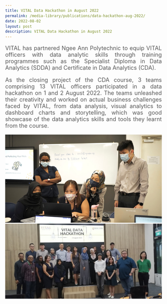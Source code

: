 ```yaml
---
title: VITAL Data Hackathon in August 2022
permalink: /media-library/publications/data-hackathon-aug-2022/
date: 2022-08-02
layout: post
description: VITAL Data Hackathon in August 2022
---
```

<p style="font-size: 18px;color:#585858;text-align:justify;">
VITAL has partnered Ngee Ann Polytechnic to equip VITAL officers with data analytic skills through training programmes such as the Specialist Diploma in Data Analytics (SDDA) and Certificate in Data Analytics (CDA).
</p>
<p style="font-size: 18px;color:#585858;text-align:justify;">
As the closing project of the CDA course, 3 teams comprising 13 VITAL officers participated in a data hackathon on 1 and 2 August 2022. The teams unleashed their creativity and worked on actual business challenges faced by VITAL, from data analysis, visual analytics to dashboard charts and storytelling, which was good showcase of the data analytics skills and tools they learnt from the course.
</p>
<img src="/images/media/aug_hackathon_1.png">
<br>
<img src="/images/media/aug_hackathon_2.png">